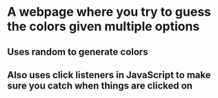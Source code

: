 # A webpage where you try to guess the colors given multiple options
## Uses random to generate colors
## Also uses click listeners in JavaScript to make sure you catch when things are clicked on